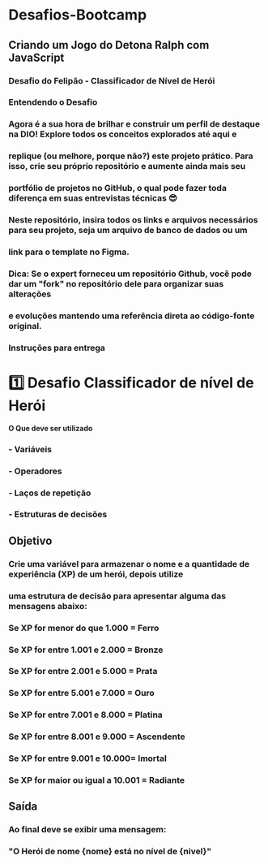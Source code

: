# Desafios-Bootcamp

## Criando um Jogo do Detona Ralph com JavaScript

### Desafio do Felipão - Classificador de Nível de Herói
### Entendendo o Desafio
 
### Agora é a sua hora de brilhar e construir um perfil de destaque na DIO! Explore todos os conceitos explorados até aqui e 
### replique (ou melhore, porque não?) este projeto prático. Para isso, crie seu próprio repositório e aumente ainda mais seu 
### portfólio de projetos no GitHub, o qual pode fazer toda diferença em suas entrevistas técnicas 😎
 
### Neste repositório, insira todos os links e arquivos necessários para seu projeto, seja um arquivo de banco de dados ou um 
### link para o template no Figma.
 
### Dica: Se o expert forneceu um repositório Github, você pode dar um "fork" no repositório dele para organizar suas alterações 
### e evoluções mantendo uma referência direta ao código-fonte original.
 
### Instruções para entrega

# 1️⃣ Desafio Classificador de nível de Herói

**O Que deve ser utilizado**

### - Variáveis
### - Operadores
### - Laços de repetição
### - Estruturas de decisões

## Objetivo

### Crie uma variável para armazenar o nome e a quantidade de experiência (XP) de um herói, depois utilize 
### uma estrutura de decisão para apresentar alguma das mensagens abaixo:

### Se XP for menor do que 1.000 = Ferro
### Se XP for entre 1.001 e 2.000 = Bronze
### Se XP for entre 2.001 e 5.000 = Prata
### Se XP for entre 5.001 e 7.000 = Ouro
### Se XP for entre 7.001 e 8.000 = Platina
### Se XP for entre 8.001 e 9.000 = Ascendente
### Se XP for entre 9.001 e 10.000= Imortal
### Se XP for maior ou igual a 10.001 = Radiante

## Saída

### Ao final deve se exibir uma mensagem:
### "O Herói de nome **{nome}** está no nível de **{nivel}**"